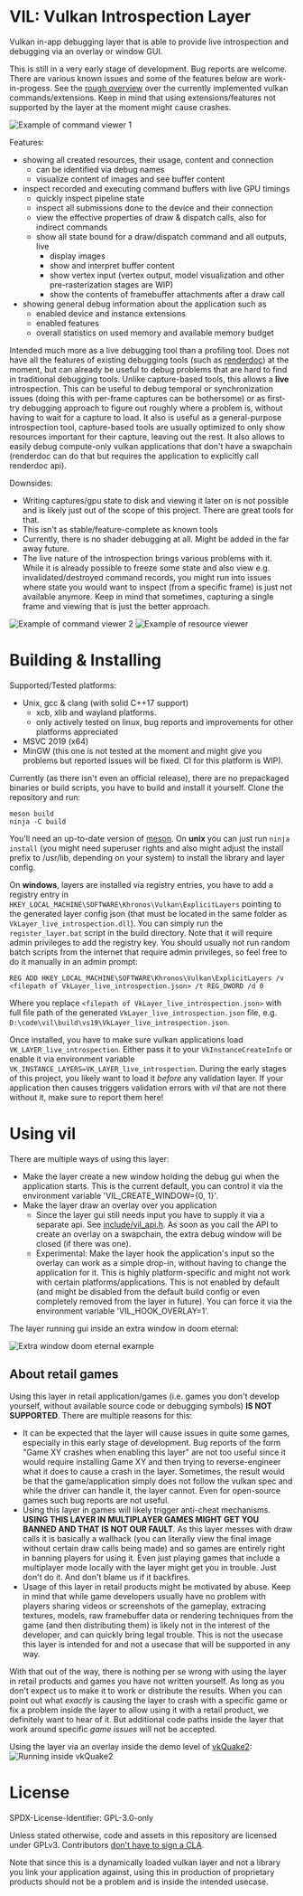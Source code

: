 # VIL: Vulkan Introspection Layer

Vulkan in-app debugging layer that is able to provide
live introspection and debugging via an overlay or window GUI.

This is still in a very early stage of development. Bug reports are welcome.
There are various known issues and some of the features below are work-in-progess.
See the [rough overview](docs/features.md) over the currently implemented vulkan 
commands/extensions. Keep in mind that using extensions/features not supported
by the layer at the moment might cause crashes.

![Example of command viewer 1](docs/pics/sponza-ssao.png)

Features:

- showing all created resources, their usage, content and connection
	- can be identified via debug names
	- visualize content of images and see buffer content
- inspect recorded and executing command buffers with live GPU timings
	- quickly inspect pipeline state
	- inspect all submissions done to the device and their connection
	- view the effective properties of draw & dispatch calls, also for indirect commands
	- show all state bound for a draw/dispatch command and all outputs, live
		- display images
		- show and interpret buffer content
		- show vertex input (vertex output, model visualization and 
		  other pre-rasterization stages are WIP)
		- show the contents of framebuffer attachments after a draw call
- showing general debug information about the application such as
	- enabled device and instance extensions
	- enabled features
	- overall statistics on used memory and available memory budget

Intended much more as a live debugging tool than a profiling tool.
Does not have all the features of existing debugging tools (such as [renderdoc](https://github.com/baldurk/renderdoc))
at the moment, but can already be useful to debug problems that are
hard to find in traditional debugging tools.
Unlike capture-based tools, this allows a **live** introspection.
This can be useful to debug temporal or synchronization issues (doing this
with per-frame captures can be bothersome) or as first-try
debugging approach to figure out roughly where a problem is, without
having to wait for a capture to load. It also is useful as a general-purpose
introspection tool, capture-based tools are usually optimized to only show
resources important for their capture, leaving out the rest.
It also allows to easily debug compute-only vulkan applications that
don't have a swapchain (renderdoc can do that but requires the application
to explicitly call renderdoc api).

Downsides:

- Writing captures/gpu state to disk and viewing it later on is not possible
  and is likely just out of the scope of this project. There are great
  tools for that.
- This isn't as stable/feature-complete as known tools
- Currently, there is no shader debugging at all. Might be added in the
  far away future.
- The live nature of the introspection brings various problems with it.
  While it is already possible to freeze some state and also view e.g.
  invalidated/destroyed command records, you might run into issues
  where state you would want to inspect (from a specific frame) is just
  not available anymore. Keep in mind that sometimes, capturing a single
  frame and viewing that is just the better approach.

![Example of command viewer 2](docs/pics/sponza-buf.png)
![Example of resource viewer](docs/pics/sponza-scatter-res.png)

# Building & Installing

Supported/Tested platforms:

- Unix, gcc & clang (with solid C++17 support)
	- xcb, xlib and wayland platforms.
	- only actively tested on linux, bug reports and improvements for
	  other platforms appreciated
- MSVC 2019 (x64)
- MinGW (this one is not tested at the moment and might give you problems
  but reported issues will be fixed. CI for this platform is WIP).

Currently (as there isn't even an official release), there are no prepackaged
binaries or build scripts, you have to build and install it yourself. Clone the
repository and run:

```shell
meson build
ninja -C build
```

You'll need an up-to-date version of [meson](https://github.com/mesonbuild/meson/releases).
On **unix** you can just run `ninja install` (you might need superuser rights
and also might adjust the install prefix to /usr/lib, depending on your system)
to install the library and layer config.

On **windows**, layers are installed via registry entries, you have to add
a registry entry in `HKEY_LOCAL_MACHINE\SOFTWARE\Khronos\Vulkan\ExplicitLayers` pointing to the generated layer config 
json (that must be located in the same folder as `VkLayer_live_introspection.dll`).
You can simply run the `register_layer.bat` script in the build directory. Note that it will require admin privileges
to add the registry key. You should usually not run random batch scripts from the internet that require admin privileges,
so feel free to do it manually in an admin prompt:

```
REG ADD HKEY_LOCAL_MACHINE\SOFTWARE\Khronos\Vulkan\ExplicitLayers /v <filepath of VkLayer_live_introspection.json> /t REG_DWORD /d 0
```

Where you replace `<filepath of VkLayer_live_introspection.json>` with full file path of the generated `VkLayer_live_introspection.json` file, e.g. `D:\code\vil\build\vs19\VkLayer_live_introspection.json`.

Once installed, you have to make sure vulkan applications load `VK_LAYER_live_introspection`.
Either pass it to your `VkInstanceCreateInfo` or enable it via environment variable `VK_INSTANCE_LAYERS=VK_LAYER_live_introspection`.
During the early stages of this project, you likely want to load it *before* any validation layer. If
your application then causes triggers validation errors with *vil* that are not there without it,
make sure to report them here!

# Using vil

There are multiple ways of using this layer:

- Make the layer create a new window holding the debug gui when the application starts.
  This is the current default, you can control it via the environment variable
  'VIL_CREATE_WINDOW={0, 1}'.
- Make the layer draw an overlay over you application
	- Since the layer gui still needs input you have to supply it via
	  a separate api. See [include/vil_api.h](include/vil_api.h).
	  As soon as you call the API to create an overlay on a swapchain,
	  the extra debug window will be closed (if there was one).
	- Experimental: Make the layer hook the application's input
	  so the overlay can work as a simple drop-in, without having to change
	  the application for it. This is highly platform-specific and might
	  not work with certain platforms/applications.
	  This is not enabled by default (and might be disabled from the default
	  build config or even completely removed from the layer in future).
	  You can force it via the environment variable 'VIL_HOOK_OVERLAY=1'.

The layer running gui inside an extra window in doom eternal:

![Extra window doom eternal example](docs/pics/doom-eternal-window.png)

## About retail games

Using this layer in retail application/games (i.e. games you don't develop yourself,
without available source code or debugging symbols) **IS NOT SUPPORTED**.
There are multiple reasons for this:

- It can be expected that the layer will cause issues in quite some games,
  especially in this early stage of development. Bug reports of the
  form "Game XY crashes when enabling this layer" are not too useful since
  it would require installing Game XY and then trying to reverse-engineer
  what it does to cause a crash in the layer. Sometimes, the result would
  be that the game/application simply does not follow the vulkan spec
  and while the driver can handle it, the layer cannot.
  Even for open-source games such bug reports are not useful.
- Using this layer in games will likely trigger anti-cheat mechanisms.
  **USING THIS LAYER IN MULTIPLAYER GAMES MIGHT GET YOU BANNED AND THAT
  IS NOT OUR FAULT**. As this layer messes with draw calls it is basically a
  wallhack (you can literally view the final image without certain draw
  calls being made) and so games are entirely right in banning
  players for using it. Even just playing games that include
  a multiplayer mode locally with the layer might get you in trouble.
  Just don't do it. And don't blame us if it backfires.
- Usage of this layer in retail products might be motivated by abuse.
  Keep in mind that while game developers usually have no problem with
  players sharing videos or screenshots of the gameplay, extracing
  textures, models, raw framebuffer data or rendering techniques from the game
  (and then distributing them) is likely not in the interest of the developer,
  and can quickly bring legal trouble. This is not the usecase this layer 
  is intended for and not a usecase that will be supported in any way.

With that out of the way, there is nothing per se wrong with using the
layer in retail products and games you have not written yourself. As long as you
don't expect us to make it to work or distribute the results.
When you can point out what *exactly* is causing the layer to crash with a
specific game or fix a problem inside the layer to allow using it with
a retail product, we definitely want to hear of it. But additional code paths
inside the layer that work around specific *game issues* will not
be accepted.

Using the layer via an overlay inside the demo level of [vkQuake2](https://github.com/kondrak/vkQuake2):
![Running inside vkQuake2](docs/pics/vkQuake2.png)

# License

SPDX-License-Identifier: GPL-3.0-only

Unless stated otherwise, code and assets in this repository are licensed under 
GPLv3. Contributors [don't have to sign a CLA](https://drewdevault.com/2018/10/05/Dont-sign-a-CLA.html).

Note that since this is a dynamically loaded vulkan layer and not a library 
you link your application against, using this in production of proprietary 
products should not be a problem and is inside the intended usecase.
